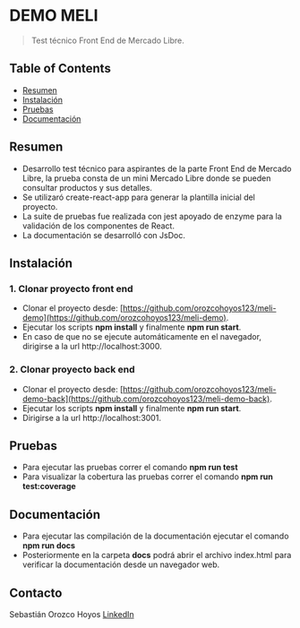 # DEMO MELI
> Test técnico Front End de Mercado Libre.

## Table of Contents
* [Resumen](#resumen)
* [Instalación](#instalacion)
* [Pruebas](#pruebas)
* [Documentación](#documentacion)
<!-- * [License](#license) -->


## Resumen
- Desarrollo test técnico para aspirantes de la parte Front End de Mercado Libre, la prueba consta de un mini Mercado Libre donde se pueden consultar productos y sus detalles.
- Se utilizaró create-react-app para generar la plantilla inicial del proyecto.
- La suite de pruebas fue realizada con jest apoyado de enzyme para la validación de los componentes de React.
- La documentación se desarrolló con JsDoc.


## Instalación

### 1. Clonar proyecto front end
- Clonar el proyecto desde: [https://github.com/orozcohoyos123/meli-demo](https://github.com/orozcohoyos123/meli-demo).
- Ejecutar los scripts **npm install** y finalmente **npm run start**.
- En caso de que no se ejecute automáticamente en el navegador, dirigirse a la url http://localhost:3000.

### 2. Clonar proyecto back end
- Clonar el proyecto desde: [https://github.com/orozcohoyos123/meli-demo-back](https://github.com/orozcohoyos123/meli-demo-back).
- Ejecutar los scripts **npm install** y finalmente **npm run start**.
- Dirigirse a la url http://localhost:3001.

## Pruebas
- Para ejecutar las pruebas correr el comando **npm run test**
- Para visualizar la cobertura las pruebas correr el comando **npm run test:coverage**

## Documentación
- Para ejecutar las compilación de la documentación ejecutar el comando **npm run docs**
- Posteriormente en la carpeta **docs** podrá abrir el archivo index.html para verificar la documentación desde un navegador web.

## Contacto
Sebastián Orozco Hoyos [LinkedIn](www.linkedin.com/in/sebastian-orozco-hoyos)
